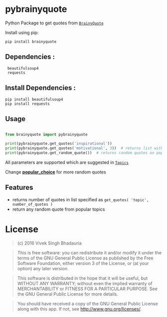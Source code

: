 # pybrainyquote

Python Package to get quotes from [`BrainyQuote`](http://www.brainyquote.com/)

Install using pip:

    pip install brainyquote
    
## Dependencies :

     beautifulsoup4
     requests

## Install Dependencies :

    pip install beautifulsoup4
    pip install requests

## Usage

```python

from brainyquote import pybrainyquote

print(pybrainyquote.get_quotes('inspirational'))
print(pybrainyquote.get_quotes('motivational', 3))  # returns list with 3 quotes
print(pybrainyquote.get_random_quote())  # returns random quotes on popular_choice

```
All parameters are supported which are suggested in [`Topics`](http://www.brainyquote.com/quotes/topics.html)

Change **[popular_choice](https://github.com/viveksb007/pybrainyquote/blob/master/brainyquote/pybrainyquote.py)** for more random quotes

## Features
* returns number of quotes in list specified as ``` get_quotes( 'topic', number_of_quotes ) ```
* return any random quote from popular topics

# License
>(c) 2016 Vivek Singh Bhadauria 

>This is free software: you can redistribute it and/or modify it under the terms of the GNU General Public License as published by the Free Software Foundation, either version 3 of the License, or (at your option) any later version. 

>This software is distributed in the hope that it will be useful, but WITHOUT ANY WARRANTY; without even the implied warranty of MERCHANTABILITY or FITNESS FOR A PARTICULAR PURPOSE. See the GNU General Public License for more details. 

>You should have received a copy of the GNU General Public License along with this app. If not, see <http://www.gnu.org/licenses/>. 

